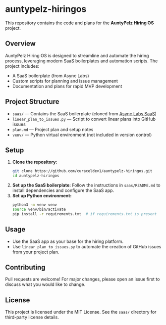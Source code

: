 # auntypelz-hiringos

This repository contains the code and plans for the **AuntyPelz Hiring OS** project.

## Overview
AuntyPelz Hiring OS is designed to streamline and automate the hiring process, leveraging modern SaaS boilerplates and automation scripts. The project includes:
- A SaaS boilerplate (from Async Labs)
- Custom scripts for planning and issue management
- Documentation and plans for rapid MVP development

## Project Structure
- `saas/` — Contains the SaaS boilerplate (cloned from [Async Labs SaaS](https://github.com/async-labs/saas))
- `linear_plan_to_issues.py` — Script to convert linear plans into GitHub issues
- `plan.md` — Project plan and setup notes
- `venv/` — Python virtual environment (not included in version control)

## Setup
1. **Clone the repository:**
   ```bash
   git clone https://github.com/curaceldev1/auntypelz-hiringos.git
   cd auntypelz-hiringos
   ```
2. **Set up the SaaS boilerplate:**
   Follow the instructions in `saas/README.md` to install dependencies and configure the SaaS app.
3. **Set up Python environment:**
   ```bash
   python3 -m venv venv
   source venv/bin/activate
   pip install -r requirements.txt  # if requirements.txt is present
   ```

## Usage
- Use the SaaS app as your base for the hiring platform.
- Use `linear_plan_to_issues.py` to automate the creation of GitHub issues from your project plan.

## Contributing
Pull requests are welcome! For major changes, please open an issue first to discuss what you would like to change.

## License
This project is licensed under the MIT License. See the `saas/` directory for third-party license details. 